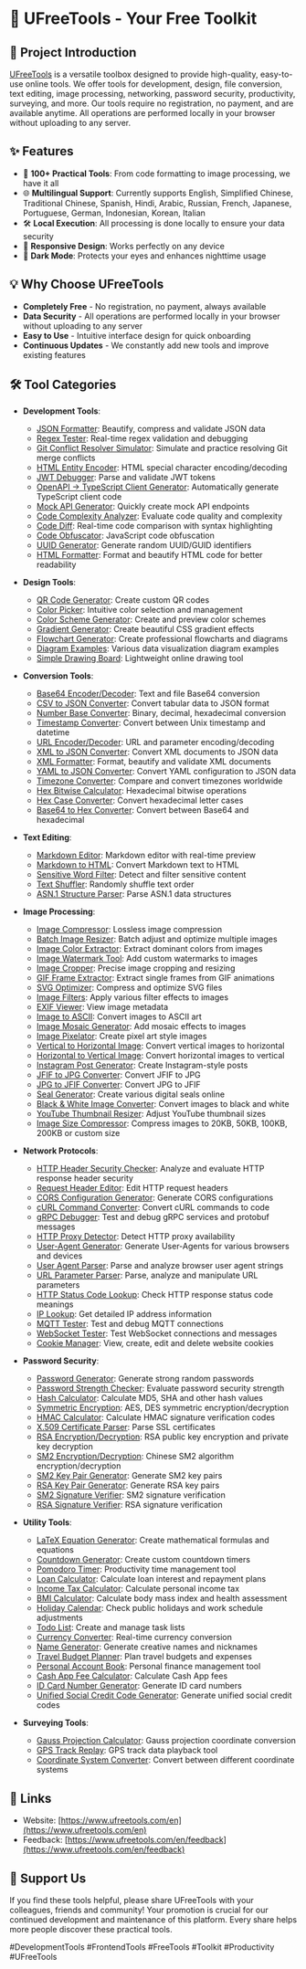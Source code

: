 # 🚀 UFreeTools - Your Free Toolkit

## 📝 Project Introduction

[UFreeTools](https://www.ufreetools.com/en) is a versatile toolbox designed to provide high-quality, easy-to-use online tools. We offer tools for development, design, file conversion, text editing, image processing, networking, password security, productivity, surveying, and more. Our tools require no registration, no payment, and are available anytime. All operations are performed locally in your browser without uploading to any server.

## ✨ Features

- 🔧 **100+ Practical Tools**: From code formatting to image processing, we have it all
- 🌐 **Multilingual Support**: Currently supports English, Simplified Chinese, Traditional Chinese, Spanish, Hindi, Arabic, Russian, French, Japanese, Portuguese, German, Indonesian, Korean, Italian
- 🛠️ **Local Execution**: All processing is done locally to ensure your data security
- 📱 **Responsive Design**: Works perfectly on any device
- 🌙 **Dark Mode**: Protects your eyes and enhances nighttime usage

## 💡 Why Choose UFreeTools

- **Completely Free** - No registration, no payment, always available
- **Data Security** - All operations are performed locally in your browser without uploading to any server
- **Easy to Use** - Intuitive interface design for quick onboarding
- **Continuous Updates** - We constantly add new tools and improve existing features

## 🛠️ Tool Categories

- **Development Tools**:
  - [JSON Formatter](https://www.ufreetools.com/en/tool/json-formatter): Beautify, compress and validate JSON data
  - [Regex Tester](https://www.ufreetools.com/en/tool/regex-tester): Real-time regex validation and debugging
  - [Git Conflict Resolver Simulator](https://www.ufreetools.com/en/tool/git-conflict-resolver): Simulate and practice resolving Git merge conflicts
  - [HTML Entity Encoder](https://www.ufreetools.com/en/tool/html-entity-encoder): HTML special character encoding/decoding
  - [JWT Debugger](https://www.ufreetools.com/en/tool/jwt-debugger): Parse and validate JWT tokens
  - [OpenAPI → TypeScript Client Generator](https://www.ufreetools.com/en/tool/openapi-generator): Automatically generate TypeScript client code
  - [Mock API Generator](https://www.ufreetools.com/en/tool/mock-api-generator): Quickly create mock API endpoints
  - [Code Complexity Analyzer](https://www.ufreetools.com/en/tool/code-complexity-analyzer): Evaluate code quality and complexity
  - [Code Diff](https://www.ufreetools.com/en/tool/code-diff): Real-time code comparison with syntax highlighting
  - [Code Obfuscator](https://www.ufreetools.com/en/tool/code-obfuscator): JavaScript code obfuscation
  - [UUID Generator](https://www.ufreetools.com/en/tool/uuid-generator): Generate random UUID/GUID identifiers
  - [HTML Formatter](https://www.ufreetools.com/en/tool/html-formatter): Format and beautify HTML code for better readability

- **Design Tools**:
  - [QR Code Generator](https://www.ufreetools.com/en/tool/qr-code-generator): Create custom QR codes
  - [Color Picker](https://www.ufreetools.com/en/tool/color-picker): Intuitive color selection and management
  - [Color Scheme Generator](https://www.ufreetools.com/en/tool/color-scheme-generator): Create and preview color schemes
  - [Gradient Generator](https://www.ufreetools.com/en/tool/gradient-generator): Create beautiful CSS gradient effects
  - [Flowchart Generator](https://www.ufreetools.com/en/tool/flowchart-generator): Create professional flowcharts and diagrams
  - [Diagram Examples](https://www.ufreetools.com/en/tool/diagram-examples): Various data visualization diagram examples
  - [Simple Drawing Board](https://www.ufreetools.com/en/tool/simple-drawing-board): Lightweight online drawing tool

- **Conversion Tools**:
  - [Base64 Encoder/Decoder](https://www.ufreetools.com/en/tool/base64-encoder-decoder): Text and file Base64 conversion
  - [CSV to JSON Converter](https://www.ufreetools.com/en/tool/csv-json-converter): Convert tabular data to JSON format
  - [Number Base Converter](https://www.ufreetools.com/en/tool/number-converter): Binary, decimal, hexadecimal conversion
  - [Timestamp Converter](https://www.ufreetools.com/en/tool/timestamp-converter): Convert between Unix timestamp and datetime
  - [URL Encoder/Decoder](https://www.ufreetools.com/en/tool/url-encode-decode): URL and parameter encoding/decoding
  - [XML to JSON Converter](https://www.ufreetools.com/en/tool/xml-json-converter): Convert XML documents to JSON data
  - [XML Formatter](https://www.ufreetools.com/en/tool/xml-formatter): Format, beautify and validate XML documents
  - [YAML to JSON Converter](https://www.ufreetools.com/en/tool/yaml-json-converter): Convert YAML configuration to JSON data
  - [Timezone Converter](https://www.ufreetools.com/en/tool/timezone-converter): Compare and convert timezones worldwide
  - [Hex Bitwise Calculator](https://www.ufreetools.com/en/tool/hex-bitwise-calculator): Hexadecimal bitwise operations
  - [Hex Case Converter](https://www.ufreetools.com/en/tool/hex-case-converter): Convert hexadecimal letter cases
  - [Base64 to Hex Converter](https://www.ufreetools.com/en/tool/base64-hex-converter): Convert between Base64 and hexadecimal

- **Text Editing**:
  - [Markdown Editor](https://www.ufreetools.com/en/tool/markdown-editor): Markdown editor with real-time preview
  - [Markdown to HTML](https://www.ufreetools.com/en/tool/markdown-to-html): Convert Markdown text to HTML
  - [Sensitive Word Filter](https://www.ufreetools.com/en/tool/sensitive-word-filter): Detect and filter sensitive content
  - [Text Shuffler](https://www.ufreetools.com/en/tool/text-shuffler): Randomly shuffle text order
  - [ASN.1 Structure Parser](https://www.ufreetools.com/en/tool/asn1-structure-parser): Parse ASN.1 data structures

- **Image Processing**:
  - [Image Compressor](https://www.ufreetools.com/en/tool/image-compressor): Lossless image compression
  - [Batch Image Resizer](https://www.ufreetools.com/en/tool/image-batch-resizer): Batch adjust and optimize multiple images
  - [Image Color Extractor](https://www.ufreetools.com/en/tool/image-color-extractor): Extract dominant colors from images
  - [Image Watermark Tool](https://www.ufreetools.com/en/tool/image-watermark): Add custom watermarks to images
  - [Image Cropper](https://www.ufreetools.com/en/tool/image-cropper): Precise image cropping and resizing
  - [GIF Frame Extractor](https://www.ufreetools.com/en/tool/gif-frame-extractor): Extract single frames from GIF animations
  - [SVG Optimizer](https://www.ufreetools.com/en/tool/svg-optimizer): Compress and optimize SVG files
  - [Image Filters](https://www.ufreetools.com/en/tool/image-filters): Apply various filter effects to images
  - [EXIF Viewer](https://www.ufreetools.com/en/tool/image-exif-viewer): View image metadata
  - [Image to ASCII](https://www.ufreetools.com/en/tool/image-to-ascii): Convert images to ASCII art
  - [Image Mosaic Generator](https://www.ufreetools.com/en/tool/image-mosaic-generator): Add mosaic effects to images
  - [Image Pixelator](https://www.ufreetools.com/en/tool/image-pixelator): Create pixel art style images
  - [Vertical to Horizontal Image](https://www.ufreetools.com/en/tool/vertical-to-horizontal-image): Convert vertical images to horizontal
  - [Horizontal to Vertical Image](https://www.ufreetools.com/en/tool/horizontal-to-vertical-image): Convert horizontal images to vertical
  - [Instagram Post Generator](https://www.ufreetools.com/en/tool/instagram-post-generator): Create Instagram-style posts
  - [JFIF to JPG Converter](https://www.ufreetools.com/en/tool/jfif-to-jpg-converter): Convert JFIF to JPG
  - [JPG to JFIF Converter](https://www.ufreetools.com/en/tool/jpg-to-jfif-converter): Convert JPG to JFIF
  - [Seal Generator](https://www.ufreetools.com/en/tool/seal-generator): Create various digital seals online
  - [Black & White Image Converter](https://www.ufreetools.com/en/tool/black-white-image-converter): Convert images to black and white
  - [YouTube Thumbnail Resizer](https://www.ufreetools.com/en/tool/youtube-thumbnail-resizer): Adjust YouTube thumbnail sizes
  - [Image Size Compressor](https://www.ufreetools.com/en/tool/reduce-image-size-in-kb-mb): Compress images to 20KB, 50KB, 100KB, 200KB or custom size

- **Network Protocols**:
  - [HTTP Header Security Checker](https://www.ufreetools.com/en/tool/http-header-security-checker): Analyze and evaluate HTTP response header security
  - [Request Header Editor](https://www.ufreetools.com/en/tool/request-header-editor): Edit HTTP request headers
  - [CORS Configuration Generator](https://www.ufreetools.com/en/tool/cors-generator): Generate CORS configurations
  - [cURL Command Converter](https://www.ufreetools.com/en/tool/curl-converter): Convert cURL commands to code
  - [gRPC Debugger](https://www.ufreetools.com/en/tool/grpc-debugger): Test and debug gRPC services and protobuf messages
  - [HTTP Proxy Detector](https://www.ufreetools.com/en/tool/http-proxy-detector): Detect HTTP proxy availability
  - [User-Agent Generator](https://www.ufreetools.com/en/tool/user-agent-generator): Generate User-Agents for various browsers and devices
  - [User Agent Parser](https://www.ufreetools.com/en/tool/user-agent-parser): Parse and analyze browser user agent strings
  - [URL Parameter Parser](https://www.ufreetools.com/en/tool/url-params-parser): Parse, analyze and manipulate URL parameters
  - [HTTP Status Code Lookup](https://www.ufreetools.com/en/tool/http-status-code-lookup): Check HTTP response status code meanings
  - [IP Lookup](https://www.ufreetools.com/en/tool/ip-lookup): Get detailed IP address information
  - [MQTT Tester](https://www.ufreetools.com/en/tool/mqtt-tester): Test and debug MQTT connections
  - [WebSocket Tester](https://www.ufreetools.com/en/tool/websocket-tester): Test WebSocket connections and messages
  - [Cookie Manager](https://www.ufreetools.com/en/tool/cookie-manager): View, create, edit and delete website cookies

- **Password Security**:
  - [Password Generator](https://www.ufreetools.com/en/tool/password-generator): Generate strong random passwords
  - [Password Strength Checker](https://www.ufreetools.com/en/tool/password-strength-checker): Evaluate password security strength
  - [Hash Calculator](https://www.ufreetools.com/en/tool/hash-calculator): Calculate MD5, SHA and other hash values
  - [Symmetric Encryption](https://www.ufreetools.com/en/tool/symmetric-crypto): AES, DES symmetric encryption/decryption
  - [HMAC Calculator](https://www.ufreetools.com/en/tool/hmac-calculator): Calculate HMAC signature verification codes
  - [X.509 Certificate Parser](https://www.ufreetools.com/en/tool/x509-certificate-parser): Parse SSL certificates
  - [RSA Encryption/Decryption](https://www.ufreetools.com/en/tool/rsa-encryption-decryption): RSA public key encryption and private key decryption
  - [SM2 Encryption/Decryption](https://www.ufreetools.com/en/tool/sm2-encryption-decryption): Chinese SM2 algorithm encryption/decryption
  - [SM2 Key Pair Generator](https://www.ufreetools.com/en/tool/sm2-key-pair-generator): Generate SM2 key pairs
  - [RSA Key Pair Generator](https://www.ufreetools.com/en/tool/rsa-key-pair-generator): Generate RSA key pairs
  - [SM2 Signature Verifier](https://www.ufreetools.com/en/tool/sm2-signature-verifier): SM2 signature verification
  - [RSA Signature Verifier](https://www.ufreetools.com/en/tool/rsa-signature-verifier): RSA signature verification

- **Utility Tools**:
  - [LaTeX Equation Generator](https://www.ufreetools.com/en/tool/latex-equation-generator): Create mathematical formulas and equations
  - [Countdown Generator](https://www.ufreetools.com/en/tool/countdown-generator): Create custom countdown timers
  - [Pomodoro Timer](https://www.ufreetools.com/en/tool/pomodoro-timer): Productivity time management tool
  - [Loan Calculator](https://www.ufreetools.com/en/tool/loan-calculator): Calculate loan interest and repayment plans
  - [Income Tax Calculator](https://www.ufreetools.com/en/tool/income-tax-calculator): Calculate personal income tax
  - [BMI Calculator](https://www.ufreetools.com/en/tool/bmi-calculator): Calculate body mass index and health assessment
  - [Holiday Calendar](https://www.ufreetools.com/en/tool/holiday-calendar): Check public holidays and work schedule adjustments
  - [Todo List](https://www.ufreetools.com/en/tool/todo-list): Create and manage task lists
  - [Currency Converter](https://www.ufreetools.com/en/tool/currency-converter): Real-time currency conversion
  - [Name Generator](https://www.ufreetools.com/en/tool/name-generator): Generate creative names and nicknames
  - [Travel Budget Planner](https://www.ufreetools.com/en/tool/travel-budget-planner): Plan travel budgets and expenses
  - [Personal Account Book](https://www.ufreetools.com/en/tool/personal-account-book): Personal finance management tool
  - [Cash App Fee Calculator](https://www.ufreetools.com/en/tool/cash-app-fee-calculator): Calculate Cash App fees
  - [ID Card Number Generator](https://www.ufreetools.com/en/tool/id-card-number-generator): Generate ID card numbers
  - [Unified Social Credit Code Generator](https://www.ufreetools.com/en/tool/unified-social-credit-code-generator): Generate unified social credit codes

- **Surveying Tools**:
  - [Gauss Projection Calculator](https://www.ufreetools.com/en/tool/gauss-projection-calculator): Gauss projection coordinate conversion
  - [GPS Track Replay](https://www.ufreetools.com/en/tool/gps-track-replay): GPS track data playback tool
  - [Coordinate System Converter](https://www.ufreetools.com/en/tool/coordinate-system-converter): Convert between different coordinate systems

## 🔗 Links

- Website: [https://www.ufreetools.com/en](https://www.ufreetools.com/en)
- Feedback: [https://www.ufreetools.com/en/feedback](https://www.ufreetools.com/en/feedback)

## 🙏 Support Us

If you find these tools helpful, please share UFreeTools with your colleagues, friends and community! Your promotion is crucial for our continued development and maintenance of this platform. Every share helps more people discover these practical tools.

#DevelopmentTools #FrontendTools #FreeTools #Toolkit #Productivity #UFreeTools